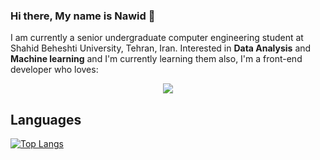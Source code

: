 ### Hi there, My name is Nawid 👋

I am currently a senior undergraduate computer engineering student at Shahid Beheshti University, Tehran, Iran. Interested in **Data Analysis** and **Machine learning** and I'm currently learning them also, I'm a front-end developer who loves:
<p align="center">
  <a href="https://skillicons.dev">
    <img src="https://skillicons.dev/icons?i=react,flutter" />
  </a>
</p>

## Languages
[![Top Langs](https://github-readme-stats.vercel.app/api/top-langs/?username=nawidadkhah&hide_progress=true&theme=highcontrast)](https://github.com/nawidadkhah?tab=repositories)



<!--
**nawidadkhah/nawidadkhah** is a ✨ _special_ ✨ repository because its `README.md` (this file) appears on your GitHub profile.

Here are some ideas to get you started:

- 🔭 I’m currently working on ...

- 👯 I’m looking to collaborate on ...
- 🤔 I’m looking for help with ...
- 💬 Ask me about ...
- 📫 How to reach me: ...
- 😄 Pronouns: ...
- ⚡ Fun fact: ...
-->
